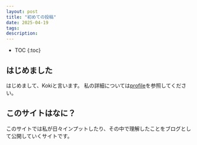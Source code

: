 ```yaml
---
layout: post
title: "初めての投稿"
date: 2025-04-19
tags:
description:
---
```

* TOC
{:toc}

## はじめました

はじめまして、Kokiと言います。
私の詳細については[profile](https://kokilabo.github.io/koki-labo/profile/)を参照してください。

## このサイトはなに？
このサイトでは私が日々インプットしたり、その中で理解したことをブログとして公開していくサイトです。

